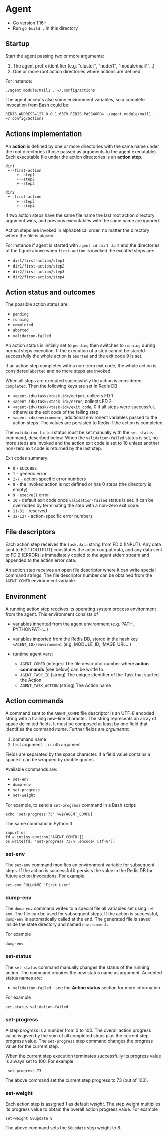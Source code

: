 # Agent

* Go version 1.16+
* Run `go build .` in this directory

## Startup

Start the agent passing two or more arguments:

1. The agent prefix identifier (e.g. "cluster", "node/1", "module/mail1"...)
2. One or more root action directories where actions are defined

For instance:

    ./agent module/mail1 . ~/.config/actions

The agent accepts also some environment variables, so a complete invocation from Bash could be:

    REDIS_ADDRESS=127.0.0.1:6379 REDIS_PASSWORD= ./agent module/mail1 . ~/.config/actions

## Actions implementation

An **action** is defined by one or more directories with the same name under the root directories
(those passed as arguments to the agent executable). Each executable file under the action
directories is an **action step**.

    dir1
     +--first-action
         +--step1
         +--step2
         +--step3

    dir2
     +--first-action
         +--step3
         +--step4

If two action steps have the same file name the last root action directory argument wins,
and previous executables with the same name are ignored.

Action steps are invoked in alphabetical order, no matter the directory where the file is placed.

For instance if agent is started with `agent id dir1 dir2` and the directories of the figure above
when `first-action` is invoked the excuted steps are:

- `dir1/first-action/step1`
- `dir1/first-action/step2`
- `dir2/first-action/step3`
- `dir2/first-action/step4`

## Action status and outcomes

The possible action status are:

- `pending`
- `running`
- `completed`
- `aborted`
- `validation-failed`

An action status is initially set to `pending` then switches to `running` during normal steps execution. If the execution
of a step cannot be staretd successfully the whole action is `aborted` and the exit code 9 is set.

If an action step completes with a non-zero exit code, the whole action is considered `aborted` and no more steps are
invoked.

When all steps are executed successfully the action is considered `completed`. Then the following keys are set in Redis DB

- `<agent-id>/task/<task-id>/output`, collects FD 1
- `<agent-id>/task/<task-id>/error`, collects FD 2
- `<agent-id>/task/<task-id>/exit_code`, 0 if all steps were successful, otherwise the exit code of the failing step
- `<agent-id>/environment`, additional environent variables passed to the action steps. The values are persisted to Redis if the action is completed

The `validation-failed` status must be set manually with the `set-status` command, described below. When the `validation-failed`
status is set, no more steps are invoked and the action exit code is set to 10 unless another non-zero exit code is returned by
the last step.

Exit codes summary:

- `0` - success
- `1` - generic error
- `2-7` - action-specific error numbers
- `8` - the invoked action is not defined or has 0 steps (the directory is empty)
- `9` - `execve()` error
- `10` - default exit code once `validation-failed` status is set. It
  can be overridden by terminating the step with a non-zero exit code.
- `11-31` - reserved
- `32-127` - action-specific error numbers

## File descriptors

Each action step receives the `task.data` string from FD 0 (INPUT). Any data sent to FD 1 (OUTPUT) constitutes the action output data, and any data sent to FD 2 (ERROR) is immediately copied to the agent stderr stream and appended to the action error data.

An action step receives an open file descriptor where it can write special command strings. The file descriptor number can be obtained from the `AGENT_COMFD` environment variable.

## Environment

A running action step receives its operating system process environment from the agent. This environment consists of

- variables inherited from the agent environment (e.g. PATH, PYTHONPATH...)
- variables imported from the Redis DB, stored in the hash key `<AGENT_ID>/environment` (e.g. MODULE_ID, IMAGE_URL...)
- runtime agent vars:

    * `AGENT_COMFD` (integer) The file descriptor number where **action commands** (see below) can be writte to
    * `AGENT_TASK_ID` (string) The unique identifier of the Task that started the Action
    * `AGENT_TASK_ACTION` (string) The Action name

## Action commands

A command sent to the `AGENT_COMFD` file descriptor is an UTF-8 encoded string with a trailing new-line character.
The string represents an array of space delimited fields. It must be composed at least by one field that identifies the
command *name*. Further fields are *arguments*:

1. command name
2. first argument
...
n. nth argument

Fields are separated by the space character. If a field value contains
a space it can be wrapped by double quotes.

Available commands are:

- `set-env`
- `dump-env`
- `set-progress`
- `set-weight`

For example, to send a `set-progress` command in a Bash script:

    echo 'set-progress 73' >&${AGENT_COMFD}

The same command in Python 3

    import os
    fd = int(os.environ['AGENT_COMFD'])
    os.write(fd, 'set-progress 73\n'.encode('utf-8'))

### set-env

The `set-env` command modifies an environment variable for subsequent steps.
If the action is successful it persists the value in the Redis DB for future action invocations.
For example

    set-env FULLNAME "First User"

### dump-env

The `dump-env` command writes to a special file all variables set using `set-env`. The file can be used for subsequent steps.
If the action is successful, `dump-env` is automatically called at the end.
The generated file is saved inside the state directory and named `environment`.

For example

    dump-env

### set-status

The `set-status` command manually changes the status of the running action. The command requires the new status name
as argument. Accepted status names are:

- `validation-failed` - see the **Action status** section for more information

For example

    set-status validation-failed

### set-progress

A step *progress* is a number from 0 to 100. The overall action progress value is given by the sum of all completed steps plus
the current step progress value. The `set-progress` step command changes the progress value for the current step.

When the current step execution terminates successfully its progress value is always set to 100. For example

     set-progress 73

The above command set the current step progress to 73 (out of 100).

### set-weight

Each action step is assigned 1 as default *weight*. The step weight multiplies its progress value to obtain the overall action progress value. For example

    set-weight 50update 8

The above command sets the `50update` step weight to 8.
